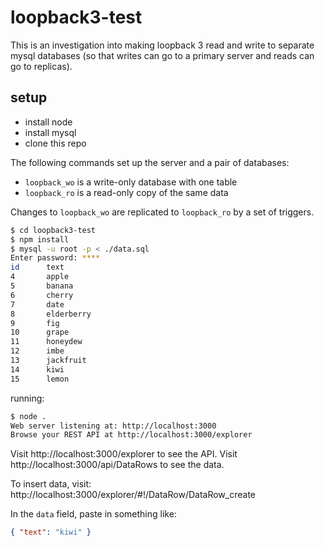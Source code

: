 # loopback3-test

This is an investigation into making loopback 3 read and write
to separate mysql databases (so that writes can go to a primary
server and reads can go to replicas).

## setup

- install node
- install mysql
- clone this repo

The following commands set up the server and a pair of databases:

- `loopback_wo` is a write-only database with one table
- `loopback_ro` is a read-only copy of the same data

Changes to `loopback_wo` are replicated to `loopback_ro` by a set of triggers.

```bash
$ cd loopback3-test
$ npm install
$ mysql -u root -p < ./data.sql
Enter password: ****
id      text
4       apple
5       banana
6       cherry
7       date
8       elderberry
9       fig
10      grape
11      honeydew
12      imbe
13      jackfruit
14      kiwi
15      lemon
```

running:

```bash
$ node .
Web server listening at: http://localhost:3000
Browse your REST API at http://localhost:3000/explorer
```

Visit http://localhost:3000/explorer to see the API.
Visit http://localhost:3000/api/DataRows to see the data.

To insert data, visit:
http://localhost:3000/explorer/#!/DataRow/DataRow_create

In the `data` field, paste in something like:

```json
{ "text": "kiwi" }
```
